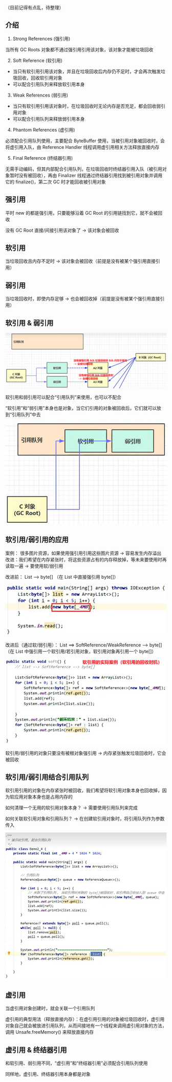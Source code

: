 （目前记得有点乱，待整理）

## 介绍

1. Strong References (强引用)

当所有 GC Roots 对象都不通过强引用引用该对象，该对象才能被垃圾回收

2. Soft Reference (软引用)

- 当只有软引用引用该对象，并且在垃圾回收后内存仍不足时，才会再次触发垃圾回收，回收软引用对象
- 可以配合引用队列来释放软引用本身

3. Weak References (弱引用)

- 当只有软引用引用该对象时，在垃圾回收时无论内存是否充足，都会回收弱引用对象
- 可以配合引用队列来释放弱引用本身

4. Phantom References (虚引用)

必须配合引用队列使用，主要配合 ByteBuffer 使用，当被引用对象被回收时，会将虚引用入队，由 Reference Handler 线程调用虚引用相关方法释放直接内存

5. Final Reference (终结器引用)

无需手动编码，但其内部配合引用队列，在垃圾回收时终结器引用入队（被引用对象暂时没有被回收），再由 Finalizer 线程通过终结器引用找到被引用对象并调用它的 finalize()，第二次 GC 时才能回收被引用对象

## 强引用

平时 new 的都是强引用，只要能够沿着 GC Root 的引用链找到它，就不会被回收

没有 GC Root 直接/间接引用该对象了 -> 该对象会被回收

## 软引用

当垃圾回收且内存不足时 -> 该对象会被回收（前提是没有被某个强引用直接引用）

## 弱引用

当垃圾回收时，即使内存足够 -> 也会被回收掉（前提是没有被某个强引用直接引用）

## 软引用 & 弱引用

![alt text](image-1.png)

软引用和弱引用可以配合“引用队列”来使用，也可以不配合

“软引用”和“弱引用”本身也是对象，当它们引用的对象被回收后，它们就可以放到“引用队列”中去

![alt text](image-2.png)

## 软引用/弱引用的应用

案例：
很多图片资源，如果使用强引用引用这些图片资源 -> 容易发生内存溢出
改进：我们希望在内存紧张时，将这些资源占有的内存释放掉，等未来要使用时再读取一遍 -> 要使用软/弱引用

改进前：
List --> byte[]
（在 List 中直接强引用 byte[]）

![alt text](image-3.png)

改进后（通过软/弱引用）：
List ==> SoftReference/WeakReference --> byte[]
（在 List 中强引用一个软引用/若引用对象，软引用对象再引用一个 byte[]）

![alt text](image-4.png)

软引用/弱引用的对象只要没有被根对象强引用 -> 内存紧张触发垃圾回收时，它会被回收

## 软引用/弱引用结合引用队列

软引用引用的对象在内存紧张时被回收，我们希望将软引用对象本身也回收掉，因为软应用对象本身也是占用内存的

如何清理一个无用的软引用对象本身？
-> 需要使用引用队列来完成

如何关联软引用对象和引用队列？
-> 在创建软引用对象时，将引用队列作为参数传入

![alt text](image-5.png)

## 虚引用

当虚引用对象创建时，就会关联一个引用队列

虚引用的典型用法（释放直接内存）：在虚引用引用的对象被垃圾回收时，虚引用对象自己就会被放进引用队列，从而间接地有一个线程来调用虚引用对象的方法，调用 Unsafe.freeMemory() 来释放直接内存

## 虚引用 & 终结器引用

和软引用、弱引用不同，“虚引用”和“终结器引用”必须配合引用队列使用

同样地，虚引用、终结器引用本身都是对象


